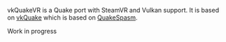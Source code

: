 vkQuakeVR is a Quake port with SteamVR and Vulkan support. It is based on [vkQuake](https://github.com/Novum/vkQuake) which is based on [QuakeSpasm](http://quakespasm.sourceforge.net).

Work in progress
